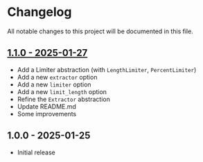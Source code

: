 # Changelog

All notable changes to this project will be documented in this file.

## [1.1.0 - 2025-01-27](https://github.com/kudashevs/keywords-extractor/compare/v1.0.0...v1.1.0)

- Add a Limiter abstraction (with `LengthLimiter`, `PercentLimiter`)
- Add a new `extractor` option
- Add a new `limiter` option
- Add a new `limit_length` option
- Refine the `Extractor` abstraction
- Update README.md
- Some improvements

## 1.0.0 - 2025-01-25

- Initial release
